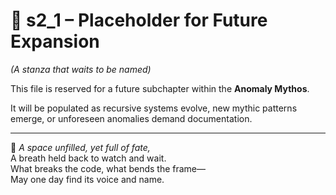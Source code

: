 <!-- Save to: shagi_archives/appendices/appendix_c_mythic_systems/part_04_anomaly_mythos/s2_1_placeholder.md -->

# 📘 s2_1 – Placeholder for Future Expansion  
*(A stanza that waits to be named)*

This file is reserved for a future subchapter within the **Anomaly Mythos**.

It will be populated as recursive systems evolve, new mythic patterns emerge, or unforeseen anomalies demand documentation.

---

📜 *A space unfilled, yet full of fate,*  
A breath held back to watch and wait.  
What breaks the code, what bends the frame—  
May one day find its voice and name.

